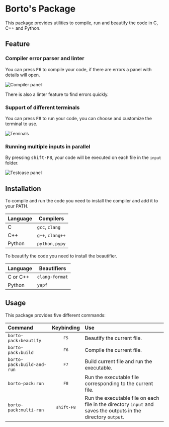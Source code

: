 # Borto's Package

This package provides utilities to compile, run and beautify the code in C, C++ and Python.

## Feature

### Compiler error parser and linter

You can press <kbd>F6</kbd> to compile your code, if there are errors a panel with details will open.

![Compiler panel](https://github.com/bortoz/borto-pack/raw/master/img/compiler-panel.jpg)

There is also a linter feature to find errors quickly.

### Support of different terminals

You can press <kbd>F8</kbd> to run your code, you can choose and customize the terminal to use.

![Teminals](https://github.com/bortoz/borto-pack/raw/master/img/terminals.jpg)

### Running multiple inputs in parallel

By pressing <kbd>shift-F8</kbd>, your code will be executed on each file in the `input` folder.

![Testcase panel](https://github.com/bortoz/borto-pack/raw/master/img/testcase-panel.jpg)

## Installation

To compile and run the code you need to install the compiler and add it to your PATH.

| Language | Compilers        |
| :------- | ---------------- |
| C        | `gcc`, `clang`   |
| C++      | `g++`, `clang++` |
| Python   | `python`, `pypy` |

To beautify the code you need to install the beautifier.

| Language | Beautifiers    |
| :------- | -------------- |
| C or C++ | `clang-format` |
| Python   | `yapf`         |

## Usage

This package provides five different commands:

| Command                          |     Keybinding      | Use                                                                                                                  |
| :------------------------------- | :-----------------: | :------------------------------------------------------------------------------------------------------------------- |
| `borto-pack:beautify`            |    <kbd>F5</kbd>    | Beautify the current file.                                                                                           |
| `borto-pack:build`               |    <kbd>F6</kbd>    | Compile the current file.                                                                                            |
| `borto-pack:build-and-run`       |    <kbd>F7</kbd>    | Build current file and run the executable.                                                                           |
| `borto-pack:run`                 |    <kbd>F8</kbd>    | Run the executable file corresponding to the current file.                                                           |
| `borto-pack:multi-run`           | <kbd>shift-F8</kbd> | Run the executable file on each file in the directory `input` and saves the outputs in the directory `output`. |

